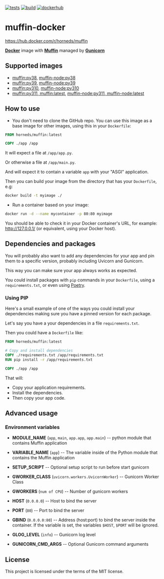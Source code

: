 [![tests](https://github.com/klen/muffin-docker/actions/workflows/tests.yml/badge.svg)](https://github.com/klen/muffin-docker/actions/workflows/tests.yml)
[![build](https://github.com/klen/muffin-docker/actions/workflows/build.yml/badge.svg)](https://github.com/klen/muffin-docker/actions/workflows/build.yml)
[![dockerhub](https://img.shields.io/docker/v/horneds/muffin/latest)](https://hub.docker.com/r/horneds/muffin)


# muffin-docker

https://hub.docker.com/r/horneds/muffin

[**Docker**](https://www.docker.com/) image with [**Muffin**](https://klen.github.io/muffin/) managed by [**Gunicorn**](https://gunicorn.org/)

## Supported images

* [muffin:py38](https://github.com/klen/muffin-docker/blob/master/images/muffin.dockerfile), [muffin-node:py38](https://github.com/klen/muffin-docker/blob/master/images/muffin-node.dockerfile)
* [muffin:py39](https://github.com/klen/muffin-docker/blob/master/images/muffin.dockerfile), [muffin-node:py39](https://github.com/klen/muffin-docker/blob/master/images/muffin-node.dockerfile)
* [muffin:py310](https://github.com/klen/muffin-docker/blob/master/images/muffin.dockerfile), [muffin-node:py310](https://github.com/klen/muffin-docker/blob/master/images/muffin-node.dockerfile)
* [muffin:py311, muffin:latest](https://github.com/klen/muffin-docker/blob/master/images/muffin.dockerfile), [muffin-node:py311, muffin-node:latest](https://github.com/klen/muffin-docker/blob/master/images/muffin-node.dockerfile)

## How to use

* You don't need to clone the GitHub repo. You can use this image as a base image for other images, using this in your `Dockerfile`:

```Dockerfile
FROM horneds/muffin:latest

COPY ./app /app
```

It will expect a file at `/app/app.py`.

Or otherwise a file at `/app/main.py`.

And will expect it to contain a variable `app` with your "ASGI" application.

Then you can build your image from the directory that has your `Dockerfile`, e.g:

```bash
docker build -t myimage ./
```

* Run a container based on your image:

```bash
docker run -d --name mycontainer -p 80:80 myimage
```

You should be able to check it in your Docker container's URL, for example: http://127.0.0.1/ (or equivalent, using your Docker host).

## Dependencies and packages

You will probably also want to add any dependencies for your app and pin them
to a specific version, probably including Uvicorn and Gunicorn.

This way you can make sure your app always works as expected.

You could install packages with `pip` commands in your `Dockerfile`, using a
`requirements.txt`, or even using [Poetry](https://python-poetry.org/).

### Using PIP

Here's a small example of one of the ways you could install your dependencies
making sure you have a pinned version for each package.

Let's say you have a your dependencies in a file `requirements.txt`.

Then you could have a `Dockerfile` like:

```Dockerfile
FROM horneds/muffin:latest

# Copy and install dependencies
COPY ./requirements.txt /app/requirements.txt
RUN pip install -r /app/requirements.txt

COPY ./app /app
```

That will:

* Copy your application requirements.
* Install the dependencies.
* Then copy your app code.

## Advanced usage

### Environment variables

* **MODULE_NAME** (`app`, `main`, `app.app`, `app.main`) -- python module that
  contains Muffin application

* **VARIABLE_NAME** (`app`) -- The variable inside of the Python module that
  contains the Muffin application

* **SETUP_SCRIPT** -- Optional setup script to run before start gunicorn

* **GWORKER_CLASS** (`uvicorn.workers.UvicornWorker`) -- Gunicorn Worker Class

* **GWORKERS** (`num of CPU`) -- Number of gunicorn workers

* **HOST** (`0.0.0.0`) -- Host to bind the server

* **PORT** (`80`) -- Port to bind the server

* **GBIND** (`0.0.0.0:80`) -- Address (host:port) to bind the server inside the
  container. If the variable is set, the variables `$HOST`, `$PORT` will be
  ignored.

* **GLOG_LEVEL** (`info`) -- Gunicorn log level

* **GUNICORN_CMD_ARGS** -- Optional Gunicorn command arguments

## License

This project is licensed under the terms of the MIT license.
